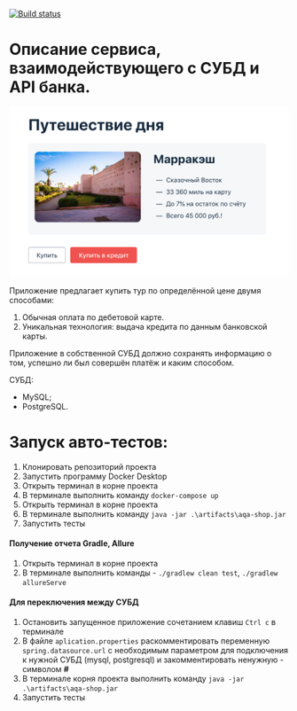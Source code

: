 [![Build status](https://ci.appveyor.com/api/projects/status/9lauaeir25nockj3/branch/main?svg=true)](https://ci.appveyor.com/project/fv-andrey/automation/branch/main) 
# Описание сервиса, взаимодействующего с СУБД и API банка.

![главная страница](plans&reports/pictures/service.png)

Приложение предлагает купить тур по определённой цене двумя способами:

1. Обычная оплата по дебетовой карте.
2. Уникальная технология: выдача кредита по данным банковской карты.

Приложение в собственной СУБД должно сохранять информацию о том, успешно ли был совершён платёж и каким способом.

СУБД:

* MySQL;
* PostgreSQL.
# Запуск авто-тестов:
1. Клонировать репозиторий проекта
2. Запустить программу Docker Desktop
3. Открыть терминал в корне проекта
4. В терминале выполнить команду `docker-compose up`
5. Открыть терминал в корне проекта
6. В терминале выполнить команду `java -jar .\artifacts\aqa-shop.jar`
7. Запустить тесты
#### Получение отчета Gradle, Allure
1. Открыть терминал в корне проекта
2. В терминале выполнить команды - `./gradlew clean test`, `./gradlew allureServe`
#### Для переключения между СУБД
1. Остановить запущенное приложение сочетанием клавиш `Ctrl c` в терминале
2. В файле `aplication.properties` раскомментировать переменную `spring.datasource.url` с необходимым параметром для подключения к нужной СУБД (mysql, postgresql) и закомментировать ненужную - символом **#**
3. В терминале корня проекта выполнить команду `java -jar .\artifacts\aqa-shop.jar`
4. Запустить тесты